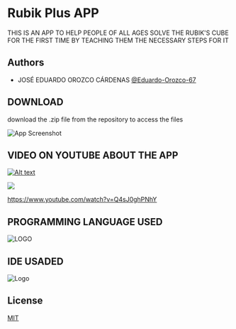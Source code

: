 # Rubik Plus APP

THIS IS AN APP TO HELP PEOPLE OF ALL AGES SOLVE THE RUBIK'S CUBE FOR THE FIRST TIME BY TEACHING THEM THE NECESSARY STEPS FOR IT

## Authors

- JOSÉ EDUARDO OROZCO CÁRDENAS [@Eduardo-Orozco-67](https://github.com/Eduardo-Orozco-67)

## DOWNLOAD

download the .zip file from the repository to access the files

![App Screenshot](https://br.atsit.in/es/wp-content/uploads/2021/06/como-descargar-archivos-y-ver-codigo-desde-github-9.png)

## VIDEO ON YOUTUBE ABOUT THE APP
[![Alt text](https://img.youtube.com/vi/Q4sJ0ghPNhY/0.jpg)](https://www.youtube.com/watch?v=Q4sJ0ghPNhY)

[![](https://markdown-videos.deta.dev/youtube/Q4sJ0ghPNhY)](https://youtu.be/Q4sJ0ghPNhY)

https://www.youtube.com/watch?v=Q4sJ0ghPNhY

## PROGRAMMING LANGUAGE USED

![LOGO](https://upload.wikimedia.org/wikipedia/commons/thumb/9/9d/Swift_logo.svg/1024px-Swift_logo.svg.png)

## IDE USADED

![Logo](https://developer.apple.com/assets/elements/icons/xcode-cloud/xcode-cloud-128x128_2x.png)

## License

[MIT](https://choosealicense.com/licenses/mit/)
